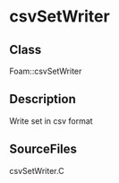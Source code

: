 # csvSetWriter 
## Class
Foam::csvSetWriter

## Description
Write set in csv format

## SourceFiles
csvSetWriter.C

